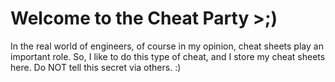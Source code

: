 # Welcome to the Cheat Party >;)
In the real world of engineers, of course in my opinion, cheat sheets play an important role.
So, I like to do this type of cheat, and I store my cheat sheets here. Do NOT tell this secret via others. :)